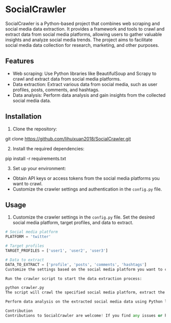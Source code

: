 # SocialCrawler

SocialCrawler is a Python-based project that combines web scraping and social media data extraction. It provides a framework and tools to crawl and extract data from social media platforms, allowing users to gather valuable insights and analyze social media trends. The project aims to facilitate social media data collection for research, marketing, and other purposes.

## Features

- Web scraping: Use Python libraries like BeautifulSoup and Scrapy to crawl and extract data from social media platforms.
- Data extraction: Extract various data from social media, such as user profiles, posts, comments, and hashtags.
- Data analysis: Perform data analysis and gain insights from the collected social media data.

## Installation

1. Clone the repository:

git clone https://github.com/lihuixuan2018/SocialCrawler.git


2. Install the required dependencies:

pip install -r requirements.txt


3. Set up your environment:

- Obtain API keys or access tokens from the social media platforms you want to crawl.
- Customize the crawler settings and authentication in the `config.py` file.

## Usage

1. Customize the crawler settings in the `config.py` file. Set the desired social media platform, target profiles, and data to extract.

```python
# Social media platform
PLATFORM = 'twitter'

# Target profiles
TARGET_PROFILES = ['user1', 'user2', 'user3']

# Data to extract
DATA_TO_EXTRACT = ['profile', 'posts', 'comments', 'hashtags']
Customize the settings based on the social media platform you want to crawl and the specific data you want to extract.

Run the crawler script to start the data extraction process:

python crawler.py
The script will crawl the specified social media platform, extract the desired data, and store it in a structured format (e.g., CSV, JSON).

Perform data analysis on the extracted social media data using Python libraries like Pandas, NumPy, or Matplotlib. Customize the analysis code based on your specific analysis goals.

Contribution
Contributions to SocialCrawler are welcome! If you find any issues or have suggestions for improvements, please create a new issue or submit a pull request.
